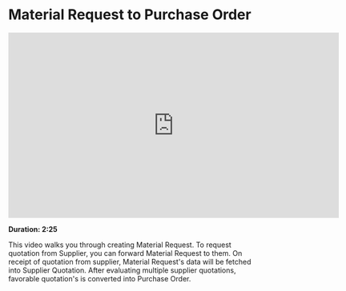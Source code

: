 <!-- add-breadcrumbs -->
<!-- add-breadcrumbs -->
# Material Request to Purchase Order

<iframe width="660" height="371" src="https://www.youtube.com/embed/4TN9kPyfIqM" frameborder="0" allowfullscreen></iframe>

**Duration: 2:25**

This video walks you through creating Material Request. To request quotation from Supplier, you can forward Material Request to them. On receipt of quotation from supplier, Material Request's data will be fetched into Supplier Quotation. After evaluating multiple supplier quotations, favorable quotation's is converted into Purchase Order.
